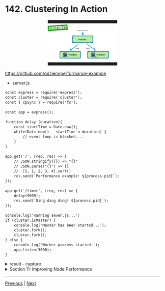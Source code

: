 # 142. Clustering In Action

<p align="center" >
    <img src="../imags/141_The-Node-Cluster-Module.png" width="45%" > 
</p> 

https://github.com/odziem/performance-example

- server.js
```
const express = require('express');
const cluster = require('cluster');
const { cpSync } = require('fs');

const app = express();

function delay (duration){
    const startTime = Date.now();
    while(Date.now() - startTime < duration) {
        // event loop is blocked....
    }
}

app.get('/', (req, res) => {
    // JSON.stringify({}) => "{}"
    // JSON.parse("{}") => {}
    //  [5, 1, 2, 3, 4].sort()
    res.send(`Performance example: ${process.pid}`);
});

app.get('/timer', (req, res) => {
    delay(9000);
    res.send(`Ding ding ding! ${process.pid}`);
});

console.log('Running sever.js...')
if (cluster.isMaster) {
    console.log('Master has been started...');
    cluster.fork();
    cluster.fork();
} else {
    console.log('Worker process started.');
    app.listen(3000);
}

```

<details>
  <summary> result - capture </summary>

- run `npm run start`

<p align="center" >
    <img src="../imags/142_Clustering-In-Action.png" width="90%" > 
    <img src="../imags/142_Clustering-In-Action_2.png" width="90%" > 
    <img src="../imags/142_Clustering-In-Action_3.png" width="90%" > 
</p> 

</details>  


<details>
  <summary> Section 11: Improving Node Performance </summary>

  - [Codebase: performance-example](../src/11_performance-example/)

</details>

---

[Previous](./141_The-Node-Cluster-Module.md) | [Next](./143_Maximizing-Cluster-Performance.md)